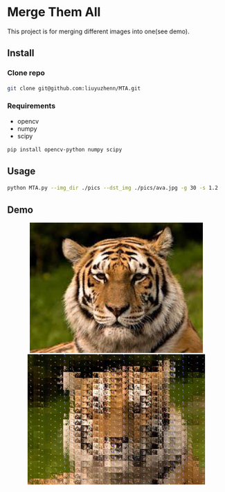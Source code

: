 # Merge Them All
This project is for merging different images into one(see demo).

## Install
### Clone repo
```sh
git clone git@github.com:liuyuzhenn/MTA.git 
```

### Requirements
- opencv
- numpy
- scipy

```sh
pip install opencv-python numpy scipy
```

## Usage
```sh
python MTA.py --img_dir ./pics --dst_img ./pics/ava.jpg -g 30 -s 1.2
```

## Demo
<div align=center>
<img src='tiger.jpeg' height=300>
<img src='result.jpg' height=300>
<div>